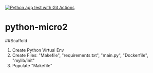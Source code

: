 [![Python app test with Git Actions](https://github.com/andyrews/python-micro2/actions/workflows/devops.yaml/badge.svg)](https://github.com/andyrews/python-micro2/actions/workflows/devops.yaml)

# python-micro2


##Scaffold

1. Create Python Virtual Env
2. Create Files: "Makefile", "requirements.txt", "main.py", "Dockerfile", "mylib/init"
3. Populate "Makefile"